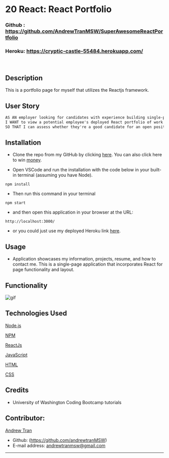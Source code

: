 # 20 React: React Portfolio

### Github : https://github.com/AndrewTranMSW/SuperAwesomeReactPortfolio

### Heroku: https://cryptic-castle-55484.herokuapp.com/

<br>

## Description

This is a portfolio page for myself that utilizes the Reactjs framework.

## User Story

```md
AS AN employer looking for candidates with experience building single-page applications
I WANT to view a potential employee's deployed React portfolio of work samples
SO THAT I can assess whether they're a good candidate for an open position
```

## Installation

- Clone the repo from my GitHub by clicking [here](https://github.com/AndrewTranMSW/SuperAwesomeReactPortfolio). You can also click here to win [money](https://www.youtube.com/watch?v=dQw4w9WgXcQ).

- Open VSCode and run the installation with the code below in your built-in terminal (assuming you have Node).

```
npm install
```

- Then run this command in your terminal

```
npm start
```

- and then open this application in your browser at the URL:

```
http://localhost:3000/
```

- or you could just use my deployed Heroku link [here](https://cryptic-castle-55484.herokuapp.com/).

## Usage

- Application showcases my information, projects, resume, and how to contact me. This is a single-page application that incorporates React for page functionality and layout.

## Functionality

![gif](./src/assets/images/portfolio.gif)

## Technologies Used

<p><a href="https://nodejs.org/">Node.js</a></p>
<p><a href="https://www.npmjs.com/">NPM</a></p>
<p><a href="https://reactjs.org/">ReactJs</a></p>
<p><a href="https://developer.mozilla.org/en-US/docs/Web/Javascript">JavaScript</a></p>
<p><a href="https://developer.mozilla.org/en-US/docs/Web/HTML">HTML</a></p>
<p><a href="https://developer.mozilla.org/en-US/docs/Web/CSS">CSS</a></p>

## Credits

- University of Washington Coding Bootcamp tutorials

## Contributor:

<u>Andrew Tran</u>
<br>

- Github: (https://github.com/andrewtranMSW)
- E-mail address: andrewtranmsw@gmail.com

---

